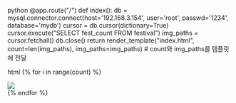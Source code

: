 python
@app.route("/")
def index():
    db = mysql.connector.connect(host='192.168.3.154', user='root', passwd='1234', database='mydb')
    cursor = db.cursor(dictionary=True)
    cursor.execute("SELECT fest_count FROM festival") 
    img_paths = cursor.fetchall()
    db.close()
    return render_template("index.html", count=len(img_paths), img_paths=img_paths) # count와 img_paths를 템플릿에 전달

html
{% for i in range(count) %}
    <div class="col">
      <div class="card shadow-sm">
        <img src="{{ img_paths[i]['fest_count'] }}" /> <!-- img의 src를 fest_count로 설정 -->
        <!-- ... -->
      </div>
    </div>
{% endfor %}
